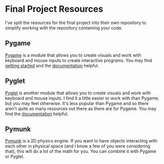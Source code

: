 # Final Project Resources

I've split the resources for the final project into their own repository to simplify working with the repository containing your code.

## Pygame

[Pygame](http://pygame.org) is a module that allows you to create visuals and work with keyboard and mouse inputs to create interactive programs. You may find [getting started](https://www.pygame.org/wiki/GettingStarted) and the [documentation](https://www.pygame.org/docs/) helpful.

## Pyglet

[Pyglet](https://bitbucket.org/pyglet/pyglet/wiki/Home) is another module that allows you to create visuals and work with keyboard and mouse inputs. I find it a little easier to work with than Pygame, but you may feel otherwise. It's less popular than Pygame and so there aren't quite as many resources out there as there are for Pygame. You may find the [documentation](https://pyglet.readthedocs.io/en/pyglet-1.3-maintenance/index.html) helpful.

## Pymunk

[Pymunk](http://www.pymunk.org/en/latest/) is a 2D physics engine. If you want to have objects interacting with each other in physical space (and I know a few of you were considering that), this will do a lot of the math for you. You can combine it with Pygame or Pyglet.